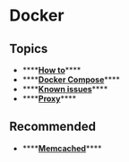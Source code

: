 # Docker

## Topics

* \*\*\*\*[**How to**](how-to.md)\*\*\*\*
* \*\*\*\*[**Docker Compose**](docker-compose.md)\*\*\*\*
* \*\*\*\*[**Known issues**](known-issues.md)\*\*\*\*
* \*\*\*\*[**Proxy**](proxy.md)\*\*\*\*

## Recommended

* \*\*\*\*[**Memcached**](https://hub.docker.com/r/bitnami/memcached)\*\*\*\*

